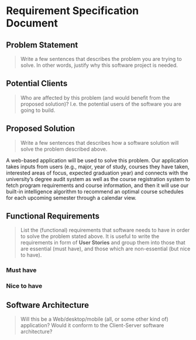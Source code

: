 # Requirement Specification Document

## Problem Statement 

> Write a few sentences that describes the problem you are trying to solve. In other words, justify why this software project is needed.


## Potential Clients
> Who are affected by this problem (and would benefit from the proposed solution)? I.e. the potential users of the software you are going to build.


## Proposed Solution
> Write a few sentences that describes how a software solution will solve the problem described above.

A web-based application will be used to solve this problem. Our application takes inputs from users (e.g., major, year of study, courses they have taken, interested areas of focus, expected graduation year) and connects with the university’s degree audit system as well as the course registration system to fetch program requirements and course information, and then it will use our built-in intelligence algorithm to recommend an optimal course schedules for each upcoming semester through a calendar view. 

## Functional Requirements
> List the (functional) requirements that software needs to have in order to solve the problem stated above. It is useful to write the requirements in form of **User Stories** and group them into those that are essential (must have), and those which are non-essential (but nice to have).


### Must have



### Nice to have


## Software Architecture
> Will this be a Web/desktop/mobile (all, or some other kind of) application? Would it conform to the Client-Server software architecture? 
